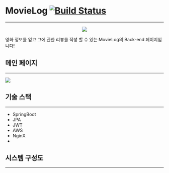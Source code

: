 # MovieLog [![Build Status](https://app.travis-ci.com/movielog/movielog-server.svg?branch=main)](https://app.travis-ci.com/movielog/movielog-server)

---



<div align="center">
<img src="https://user-images.githubusercontent.com/13285280/183861381-564dba9d-440a-4a42-b2fa-1cbb8b1fd7b0.png">
</div>

영화 정보를 얻고 그에 관한 리뷰를 작성 할 수 있는 MovieLog의 Back-end 페이지입니다!


## 메인 페이지

---
<img src="https://user-images.githubusercontent.com/13285280/183862325-1054a624-4ff3-498d-8ba1-8906ba9e6257.png">


## 기술 스택

---

- SpringBoot
- JPA
- JWT
- AWS
- NginX
- 

## 시스템 구성도

---
